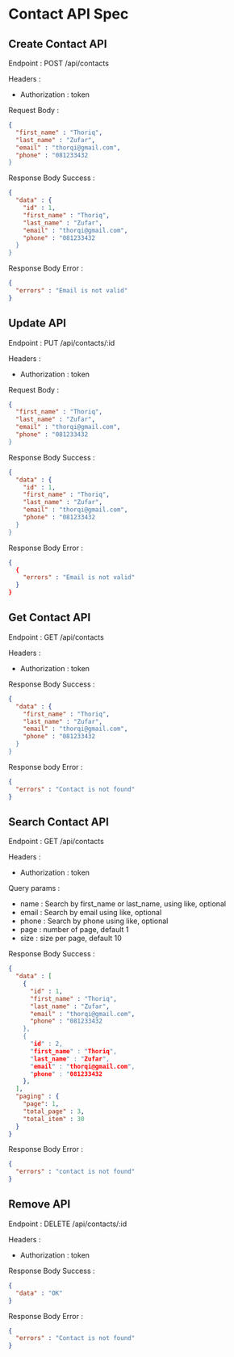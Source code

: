 # Contact API Spec

## Create Contact API

Endpoint : POST /api/contacts

Headers :
- Authorization : token

Request Body :
```json
{
  "first_name" : "Thoriq",
  "last_name" : "Zufar",
  "email" : "thorqi@gmail.com",
  "phone" : "081233432
}
```

Response Body Success :
```json
{
  "data" : {
    "id" : 1,
    "first_name" : "Thoriq",
    "last_name" : "Zufar",
    "email" : "thorqi@gmail.com",
    "phone" : "081233432
  }
}
```

Response Body Error :
```json
{
  "errors" : "Email is not valid"
}
```

## Update API

Endpoint : PUT /api/contacts/:id

Headers :
- Authorization : token

Request Body :
```json
{
  "first_name" : "Thoriq",
  "last_name" : "Zufar",
  "email" : "thorqi@gmail.com",
  "phone" : "081233432
}
```

Response Body Success :
```json
{
  "data" : {
    "id" : 1,
    "first_name" : "Thoriq",
    "last_name" : "Zufar",
    "email" : "thorqi@gmail.com",
    "phone" : "081233432
  }
}
```

Response Body Error :
```json
{
  {
    "errors" : "Email is not valid"
  }
}
```

## Get Contact API

Endpoint : GET /api/contacts

Headers :
- Authorization : token

Response Body Success :
```json
{
  "data" : {
    "first_name" : "Thoriq",
    "last_name" : "Zufar",
    "email" : "thorqi@gmail.com",
    "phone" : "081233432
  }
}
```

Response body Error :
```json
{
  "errors" : "Contact is not found"
}
```

## Search Contact API

Endpoint : GET /api/contacts

Headers :
- Authorization : token

Query params :
- name : Search by first_name or last_name, using like, optional
- email : Search by email using like, optional
- phone : Search by phone using like, optional
- page : number of page, default 1
- size : size per page, default 10

Response Body Success :
```json
{
  "data" : [
    {
      "id" : 1,
      "first_name" : "Thoriq",
      "last_name" : "Zufar",
      "email" : "thorqi@gmail.com",
      "phone" : "081233432
    },
    {
      "id" : 2,
      "first_name" : "Thoriq",
      "last_name" : "Zufar",
      "email" : "thorqi@gmail.com",
      "phone" : "081233432
    },
  ],
  "paging" : {
    "page": 1,
    "total_page" : 3,
    "total_item" : 30
  }
}
```

Response Body Error :
```json
{
  "errors" : "contact is not found"
}
```

## Remove API

Endpoint : DELETE /api/contacts/:id

Headers :
- Authorization : token

Response Body Success :
```json
{
  "data" : "OK"
}
```

Response Body Error :
```json
{
  "errors" : "Contact is not found"
}
```